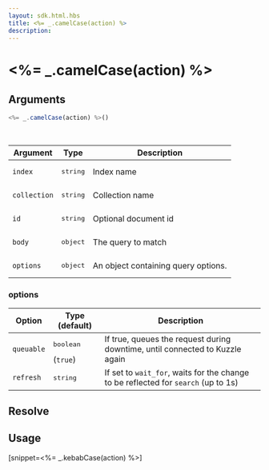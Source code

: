 ```yaml
---
layout: sdk.html.hbs
title: <%= _.camelCase(action) %>
description:
---
```


# <%= _.camelCase(action) %>

## Arguments

```javascript
<%= _.camelCase(action) %>()
```

<br/>

| Argument | Type | Description |
| --- | --- | --- |
| `index` | <pre>string</pre> | Index name |
| `collection` | <pre>string</pre> | Collection name |
| `id` | <pre>string</pre> | Optional document id |
| `body` | <pre>object</pre> | The query to match |
| `options` | <pre>object</pre> | An object containing query options. |

### options

| Option     | Type (default)    | Description                       |
| ---------- | ----------------- | --------------------------------- |
| `queuable` | <pre>boolean</pre> (`true`) | If true, queues the request during downtime, until connected to Kuzzle again |
| `refresh` | <pre>string</pre> | If set to `wait_for`, waits for the change to be reflected for `search` (up to 1s) |

## Resolve

## Usage

[snippet=<%= _.kebabCase(action) %>]
